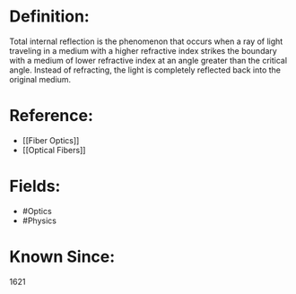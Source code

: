 

# Definition:
Total internal reflection is the phenomenon that occurs when a ray of light traveling in a medium with a higher refractive index strikes the boundary with a medium of lower refractive index at an angle greater than the critical angle. Instead of refracting, the light is completely reflected back into the original medium.

# Reference:
- [[Fiber Optics]]
- [[Optical Fibers]]

# Fields: 
- #Optics
- #Physics

# Known Since:
1621

